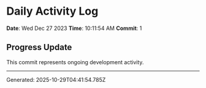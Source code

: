 # Daily Activity Log

**Date**: Wed Dec 27 2023
**Time**: 10:11:54 AM
**Commit**: 1

## Progress Update

This commit represents ongoing development activity.

---
Generated: 2025-10-29T04:41:54.785Z
